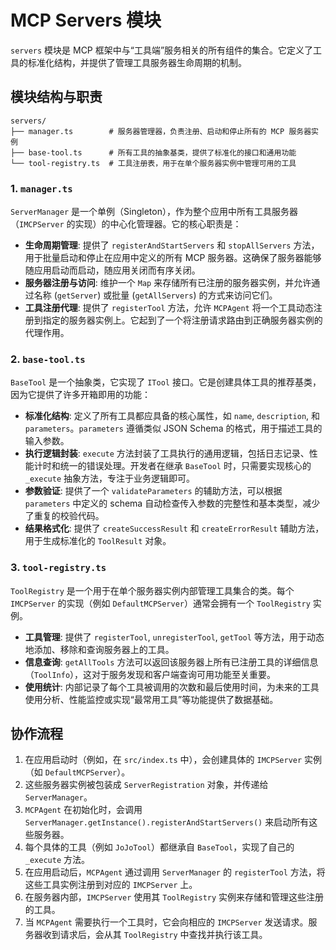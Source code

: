 # MCP Servers 模块

`servers` 模块是 MCP 框架中与“工具端”服务相关的所有组件的集合。它定义了工具的标准化结构，并提供了管理工具服务器生命周期的机制。

## 模块结构与职责

```
servers/
├── manager.ts        # 服务器管理器，负责注册、启动和停止所有的 MCP 服务器实例
├── base-tool.ts      # 所有工具的抽象基类，提供了标准化的接口和通用功能
└── tool-registry.ts  # 工具注册表，用于在单个服务器实例中管理可用的工具
```

### 1. `manager.ts`

`ServerManager` 是一个单例（Singleton），作为整个应用中所有工具服务器（`IMCPServer` 的实现）的中心化管理器。它的核心职责是：

-   **生命周期管理**: 提供了 `registerAndStartServers` 和 `stopAllServers` 方法，用于批量启动和停止在应用中定义的所有 MCP 服务器。这确保了服务器能够随应用启动而启动，随应用关闭而有序关闭。
-   **服务器注册与访问**: 维护一个 `Map` 来存储所有已注册的服务器实例，并允许通过名称 (`getServer`) 或批量 (`getAllServers`) 的方式来访问它们。
-   **工具注册代理**: 提供了 `registerTool` 方法，允许 `MCPAgent` 将一个工具动态注册到指定的服务器实例上。它起到了一个将注册请求路由到正确服务器实例的代理作用。

### 2. `base-tool.ts`

`BaseTool` 是一个抽象类，它实现了 `ITool` 接口。它是创建具体工具的推荐基类，因为它提供了许多开箱即用的功能：

-   **标准化结构**: 定义了所有工具都应具备的核心属性，如 `name`, `description`, 和 `parameters`。`parameters` 遵循类似 JSON Schema 的格式，用于描述工具的输入参数。
-   **执行逻辑封装**: `execute` 方法封装了工具执行的通用逻辑，包括日志记录、性能计时和统一的错误处理。开发者在继承 `BaseTool` 时，只需要实现核心的 `_execute` 抽象方法，专注于业务逻辑即可。
-   **参数验证**: 提供了一个 `validateParameters` 的辅助方法，可以根据 `parameters` 中定义的 schema 自动检查传入参数的完整性和基本类型，减少了重复的校验代码。
-   **结果格式化**: 提供了 `createSuccessResult` 和 `createErrorResult` 辅助方法，用于生成标准化的 `ToolResult` 对象。

### 3. `tool-registry.ts`

`ToolRegistry` 是一个用于在单个服务器实例内部管理工具集合的类。每个 `IMCPServer` 的实现（例如 `DefaultMCPServer`）通常会拥有一个 `ToolRegistry` 实例。

-   **工具管理**: 提供了 `registerTool`, `unregisterTool`, `getTool` 等方法，用于动态地添加、移除和查询服务器上的工具。
-   **信息查询**: `getAllTools` 方法可以返回该服务器上所有已注册工具的详细信息（`ToolInfo`），这对于服务发现和客户端查询可用功能至关重要。
-   **使用统计**: 内部记录了每个工具被调用的次数和最后使用时间，为未来的工具使用分析、性能监控或实现“最常用工具”等功能提供了数据基础。

## 协作流程

1.  在应用启动时（例如，在 `src/index.ts` 中），会创建具体的 `IMCPServer` 实例（如 `DefaultMCPServer`）。
2.  这些服务器实例被包装成 `ServerRegistration` 对象，并传递给 `ServerManager`。
3.  `MCPAgent` 在初始化时，会调用 `ServerManager.getInstance().registerAndStartServers()` 来启动所有这些服务器。
4.  每个具体的工具（例如 `JoJoTool`）都继承自 `BaseTool`，实现了自己的 `_execute` 方法。
5.  在应用启动后，`MCPAgent` 通过调用 `ServerManager` 的 `registerTool` 方法，将这些工具实例注册到对应的 `IMCPServer` 上。
6.  在服务器内部，`IMCPServer` 使用其 `ToolRegistry` 实例来存储和管理这些注册的工具。
7.  当 `MCPAgent` 需要执行一个工具时，它会向相应的 `IMCPServer` 发送请求。服务器收到请求后，会从其 `ToolRegistry` 中查找并执行该工具。
